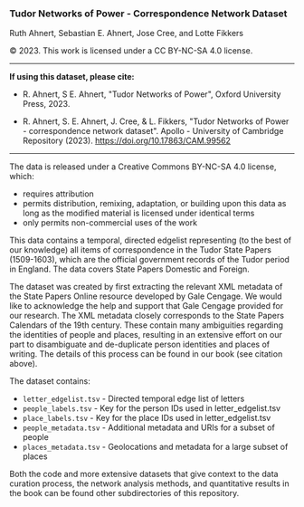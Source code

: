 ### Tudor Networks of Power - Correspondence Network Dataset

Ruth Ahnert, Sebastian E. Ahnert, Jose Cree, and Lotte Fikkers

© 2023. This work is licensed under a CC BY-NC-SA 4.0 license. 

---

**If using this dataset, please cite:**

- R. Ahnert, S E. Ahnert, "Tudor Networks of Power", Oxford University Press, 2023.

- R. Ahnert, S. E. Ahnert, J. Cree, & L. Fikkers, "Tudor Networks of Power - correspondence network dataset". Apollo - University of Cambridge Repository (2023). https://doi.org/10.17863/CAM.99562

---

The data is released under a Creative Commons BY-NC-SA 4.0 license, which:
- requires attribution
- permits distribution, remixing, adaptation, or building upon this data as long as the modified material is licensed under identical terms
- only permits non-commercial uses of the work

This data contains a temporal, directed edgelist representing (to the best of our knowledge) all items of correspondence in the Tudor State Papers (1509-1603), which are the official government records of the Tudor period in England. The data covers State Papers Domestic and Foreign.

The dataset was created by first extracting the relevant XML metadata of the State Papers Online resource developed by Gale Cengage. We would like to acknowledge the help and support that Gale Cengage provided for our research. The XML metadata closely corresponds to the State Papers Calendars of the 19th century. These contain many ambiguities regarding the identities of people and places, resulting in an extensive effort on our part to disambiguate and de-duplicate person identities and places of writing. The details of this process can be found in our book (see citation above).

The dataset contains:

- `letter_edgelist.tsv`	- Directed temporal edge list of letters
- `people_labels.tsv`	- Key for the person IDs used in letter_edgelist.tsv
- `place_labels.tsv` - Key for the place IDs used in letter_edgelist.tsv
- `people_metadata.tsv`	- Additional metadata and URIs for a subset of people
- `places_metadata.tsv`	- Geolocations and metadata for a large subset of places

Both the code and more extensive datasets that give context to the data curation process, the network analysis methods, and quantitative results in the book can be found other subdirectories of this repository.
